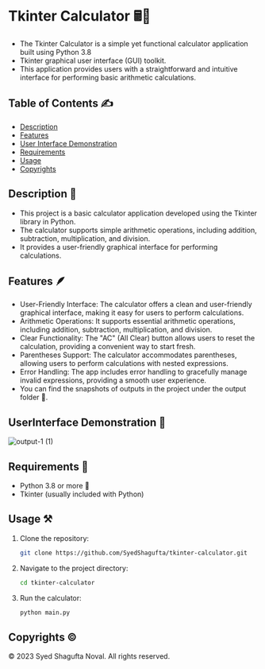 # Tkinter Calculator 🖩💫

- The Tkinter Calculator is a simple yet functional calculator application built using Python 3.8
- Tkinter graphical user interface (GUI) toolkit.
- This application provides users with a straightforward and intuitive interface for performing basic arithmetic calculations.

## Table of Contents ✍️

- [Description](#description)
- [Features](#features)
- [User Interface Demonstration](#UserInterface)
- [Requirements](#requirements)
- [Usage](#usage)
- [Copyrights](#copyrights)

## Description 📝

- This project is a basic calculator application developed using the Tkinter library in Python.
- The calculator supports simple arithmetic operations, including addition, subtraction, multiplication, and division.
- It provides a user-friendly graphical interface for performing calculations.

## Features 🪶

- User-Friendly Interface: The calculator offers a clean and user-friendly graphical interface, making it easy for users to perform calculations.
- Arithmetic Operations: It supports essential arithmetic operations, including addition, subtraction, multiplication, and division.
- Clear Functionality: The "AC" (All Clear) button allows users to reset the calculation, providing a convenient way to start fresh.
- Parentheses Support: The calculator accommodates parentheses, allowing users to perform calculations with nested expressions.
- Error Handling: The app includes error handling to gracefully manage invalid expressions, providing a smooth user experience.
- You can find the snapshots of outputs in the project under the output folder 📂.

## UserInterface Demonstration 🎊

![output-1 (1)](https://github.com/SyedShagufta/tkinter-calculator/assets/62433926/43dcb152-2415-4341-b720-fa2911f815fc)



   
## Requirements 📜

- Python 3.8 or more 🐍
- Tkinter (usually included with Python)

## Usage ⚒️

1. Clone the repository:

   ```bash
   git clone https://github.com/SyedShagufta/tkinter-calculator.git
   ```

2. Navigate to the project directory:
    ```bash
   cd tkinter-calculator
   ```
  
3. Run the calculator:
    ```bash
   python main.py
   ```

## Copyrights ©️
© 2023 Syed Shagufta Noval. All rights reserved.
